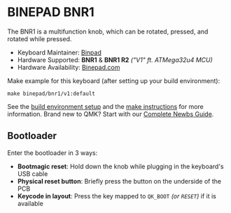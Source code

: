 # BINEPAD BNR1

The BNR1 is a multifunction knob, which can be rotated, pressed, and rotated while pressed.

* Keyboard Maintainer: [Binpad](https://github.com/binepad)
* Hardware Supported: **BNR1** & **BNR1 R2** *("V1" ft. ATMega32u4 MCU)*
* Hardware Availability: [Binepad.com](https://www.binepad.com/bnr1)

Make example for this keyboard (after setting up your build environment):

    make binepad/bnr1/v1:default

See the [build environment setup](https://docs.qmk.fm/#/getting_started_build_tools) and the [make instructions](https://docs.qmk.fm/#/getting_started_make_guide) for more information.
Brand new to QMK? Start with our [Complete Newbs Guide](https://docs.qmk.fm/#/newbs).


## Bootloader

Enter the bootloader in 3 ways:

* **Bootmagic reset**: Hold down the knob while plugging in the keyboard's USB cable
* **Physical reset button**: Briefly press the button on the underside of the PCB
* **Keycode in layout**: Press the key mapped to `QK_BOOT` *(or `RESET`)* if it is available
